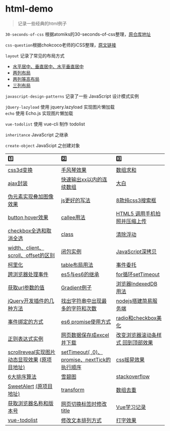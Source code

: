 html-demo
=========

> 记录一些经典的html例子

`30-seconds-of-css` 根据atomiks的30-seconds-of-css整理，[原仓库地址](https://github.com/atomiks/30-seconds-of-css)

`css-question`根据chokcoco老师的iCSS整理，[原文链接](https://github.com/chokcoco/iCSS)

`layout` 记录了常见的布局方式
- [水平居中、垂直居中、水平垂直居中](layout/center.html)
- [两列布局](layout/twoColumn.html)
- [两列等高布局](layout/twoColumnEqualHeight.html)
- [三列布局](layout/threeColumn.html)

`javascript-design-patterns` 记录了一些 JavaScript 设计模式实例

`jQuery-lazyload`  使用 jquery.lazyload 实现图片懒加载  
`echo` 使用 Echo.js 实现图片懒加载  

`vue-todolist` 使用 vue-cli 制作 todolist  

`inheritance` JavaScript 之继承

`create-object` JavaScipt 之创建对象  

| :one: | :two: | :three: |
|:--|:--|:--|
| [css3d变换](3D-css-transition.html) | [手风琴效果](Accordion.html) | [数组求和](add.js) |
| [ajax封装](ajax.js) | [快速输出xx以内的连续数组](ali.js) | [大白](Baymax.html) |
| [伪元素实现叠加图像效果](before-after-imageStack.html) | [js更好的写法](betterJs.js) | [8款纯css3搜索框](button.html) |
| [button hover效果](buttonhover.html) | [callee用法](callee.js) | [HTML5 调用手机拍照并压缩上传](camera.html) |
| [checkbox全选和取消全选](checkbox.html) | [class](class.js) | [清除浮动](clearfix.html) |
| [width、client、scroll、offset的区别](client-scroll-offset.html) | [闭包实例](closure.js) | [JavaScript深拷贝](copy.js) |
| [柯里化](currying.js) | [table布局用法](display-table.html) | [事件委托](event-delegation.html) |
| [跨浏览器处理事件](eventUtil.js) | [es5与es6的继承](extends.js) | [for循环setTimeout](for-sleep.js) |
| [获取url参数的值](getUrlParam.js) | [Gradient例子](gradient.html) | [浏览器IndexedDB用法](indexedDB.html) |
| [jQuery开发插件的几种方法](jQuery.fn.js) | [找出字符串中出现最多的字符和次数](maxStr.js) | [nodejs搭建简易服务端](node-server.js) |
| [事件绑定的方式](onclick.html) | [es6 promise使用方式](promise.js) | [radio和checkbox美化](radio-checkbox.html) |
| [正则表达式实例](regex.js) | [网页数据保存成excel并下载](saveAsExcelFile.html) | [改变浏览器滚动条样式 回到顶部效果](scrollAndGotop.html) |
| [scrollreveal实现图片动态显现效果](scrollreveal.html) [(原项目地址)](https://github.com/jlmakes/scrollreveal) | [setTimeout( ,0)、promise、nextTick的执行顺序](setTimeout-promise-nextTick.js) | [css摇晃效果](shake.css) |
| [6大排序算法](sort.js)|[雪碧图](sprite.html)|[stackoverflow](stackoverflow.js)|
| [SweetAlert](sweetalert.html) [(原项目地址)](https://github.com/t4t5/sweetalert) | [transform](transform.html) | [数组去重](uniqueArray.js) |
| [获取浏览器名称和版本号](version.html) | [网页切换标签时修改title](visibilitychange.html) | [Vue学习记录](Vue.html) |
| [vue-todolist](vue-todolist.html) | [修改文本排列方式](writing-mode.html) | [打字效果](typing.html) |
